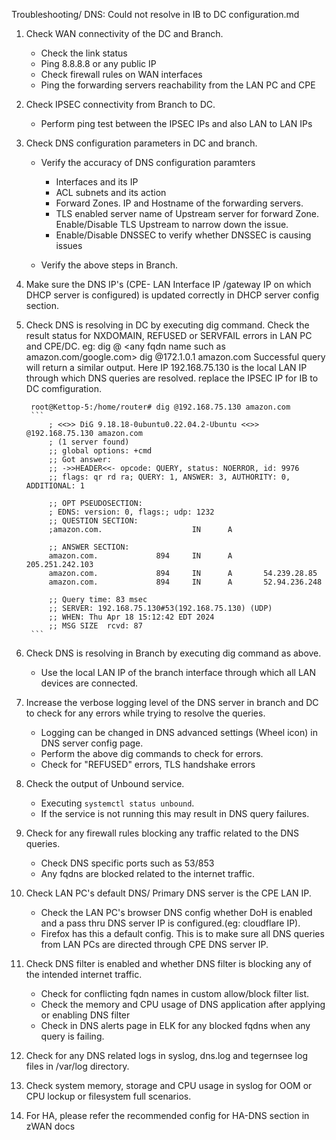 Troubleshooting/ DNS: Could not resolve in IB to DC configuration.md 

1) Check WAN connectivity of the DC and Branch. 
    - Check the link status
    - Ping 8.8.8.8 or any public IP
    - Check firewall rules on WAN interfaces
    - Ping the forwarding servers reachability from the LAN PC and CPE

2) Check IPSEC connectivity from Branch to DC. 
    - Perform ping test between the IPSEC IPs and also LAN to LAN IPs

3) Check DNS configuration parameters in DC and branch.
    * Verify the accuracy of DNS configuration paramters 
        - Interfaces and its IP
        - ACL subnets and its action
        - Forward Zones. IP and Hostname of the forwarding servers.
        - TLS enabled server name of Upstream server for forward Zone. Enable/Disable TLS Upstream to narrow down the issue.
        - Enable/Disable DNSSEC to verify whether DNSSEC is causing issues

    * Verify the above steps in Branch.

4) Make sure the DNS IP's (CPE- LAN Interface IP /gateway IP on which DHCP server is configured) is updated correctly in DHCP server config section.

5) Check DNS is resolving in DC by executing dig command.  Check the result status for NXDOMAIN, REFUSED or SERVFAIL errors in LAN PC and CPE/DC.
    eg: dig @<LAN interface IP or IPSEC IP for IB to DC> <any fqdn name such as amazon.com/google.com>
        dig @172.1.0.1 amazon.com
        Successful query will return a similar output. Here IP 192.168.75.130 is the local LAN IP through which DNS queries are resolved. replace the IPSEC IP for IB to DC comfiguration.

        root@Kettop-5:/home/router# dig @192.168.75.130 amazon.com
        ```
            ; <<>> DiG 9.18.18-0ubuntu0.22.04.2-Ubuntu <<>> @192.168.75.130 amazon.com
            ; (1 server found)
            ;; global options: +cmd
            ;; Got answer:
            ;; ->>HEADER<<- opcode: QUERY, status: NOERROR, id: 9976
            ;; flags: qr rd ra; QUERY: 1, ANSWER: 3, AUTHORITY: 0, ADDITIONAL: 1

            ;; OPT PSEUDOSECTION:
            ; EDNS: version: 0, flags:; udp: 1232
            ;; QUESTION SECTION:
            ;amazon.com.                    IN      A

            ;; ANSWER SECTION:
            amazon.com.             894     IN      A       205.251.242.103
            amazon.com.             894     IN      A       54.239.28.85
            amazon.com.             894     IN      A       52.94.236.248

            ;; Query time: 83 msec
            ;; SERVER: 192.168.75.130#53(192.168.75.130) (UDP)
            ;; WHEN: Thu Apr 18 15:12:42 EDT 2024
            ;; MSG SIZE  rcvd: 87
        ```
6) Check DNS is resolving in Branch by executing dig command as above.
    - Use the local LAN IP of the branch interface through which all LAN devices are connected.

7) Increase the verbose logging level of the DNS server in branch and DC to check for any errors while trying to resolve the queries. 
    - Logging can be changed in DNS advanced settings (Wheel icon) in DNS server config page. 
    - Perform the above dig commands to check for errors. 
    - Check for "REFUSED" errors, TLS handshake errors

8) Check the output of Unbound service.
    - Executing `systemctl status unbound`. 
    - If the service is not running this may result in DNS query failures.

9) Check for any firewall rules blocking any traffic related to the DNS queries. 
    - Check DNS specific ports such as 53/853 
    - Any fqdns are blocked related to the internet traffic. 

10) Check LAN PC's default DNS/ Primary DNS server is the CPE LAN IP. 
    - Check the LAN PC's browser DNS config whether DoH is enabled and a pass thru DNS server  IP is configured.(eg: cloudflare IP). 
    - Firefox has this a default config. This is to make sure all DNS queries from LAN PCs are directed through CPE DNS server IP.

11) Check DNS filter is enabled and whether DNS filter is blocking any of the intended internet traffic.
    - Check for conflicting fqdn names in custom allow/block filter list.
    - Check the memory and CPU usage of DNS application after applying or enabling DNS filter
    - Check in DNS alerts page in ELK for any blocked fqdns when any query is failing.
        
12) Check for any DNS related logs in syslog, dns.log and tegernsee log files in /var/log directory.

13) Check system memory, storage and CPU usage in syslog for OOM or CPU lockup or filesystem full scenarios.

14) For HA, please refer the recommended config for HA-DNS section in zWAN docs
    